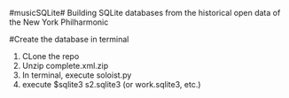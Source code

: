 
#musicSQLite#
Building SQLite databases from the historical open data of the New York Philharmonic


#Create the database in terminal

1. CLone the repo
2. Unzip complete.xml.zip
3. In terminal, execute soloist.py
4. execute $sqlite3 s2.sqlite3 (or work.sqlite3, etc.)


